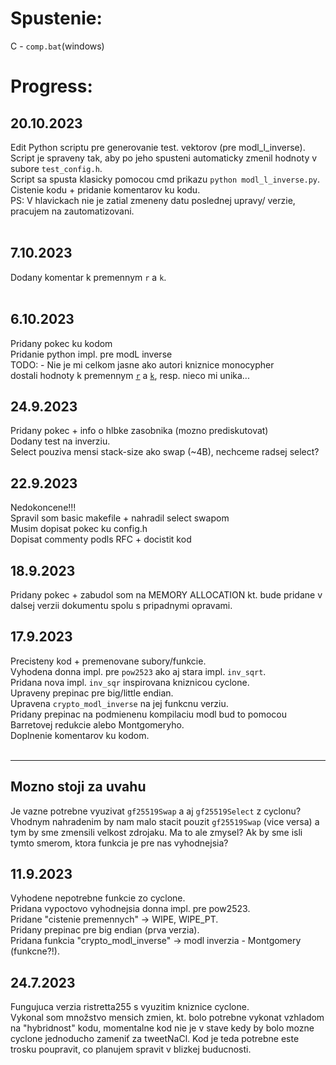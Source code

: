 # Spustenie:
C - `comp.bat`(windows) <br>
# Progress:

## 20.10.2023
Edit Python scriptu pre generovanie test. vektorov (pre modl_l_inverse).<br>
Script je spraveny tak, aby po jeho spusteni automaticky zmenil hodnoty v subore `test_config.h`.<br>
Script sa spusta klasicky pomocou cmd prikazu `python modl_l_inverse.py`.<br>
Cistenie kodu  + pridanie komentarov ku kodu.<br>
PS:
  V hlavickach nie je zatial zmeneny datu poslednej upravy/ verzie, pracujem na zautomatizovani.<br>
<br>

## 7.10.2023
Dodany komentar k premennym `r` a `k`.<br>
<br>

## 6.10.2023
Pridany pokec ku kodom<br>
Pridanie python impl. pre modL inverse<br>
TODO:
	- Nie je mi celkom jasne ako autori kniznice monocypher<br>
	dostali hodnoty k premennym [`r`](https://github.com/Alg0ritmus/ristretto255_cyclone/blob/main/modl.c#L111) a [`k`](https://github.com/Alg0ritmus/ristretto255_cyclone/blob/main/modl.c#L195), resp. nieco mi unika...<br>

## 24.9.2023
Pridany pokec + info o hlbke zasobnika (mozno prediskutovat)<br>
Dodany test na inverziu.<br>
Select pouziva mensi stack-size ako swap (\~4B), nechceme radsej select?<br>


## 22.9.2023
Nedokoncene!!!<br>
Spravil som basic makefile + nahradil select swapom<br>
Musim dopisat pokec ku config.h<br>
Dopisat commenty podls RFC + docistit kod<br>


## 18.9.2023
Pridany pokec + zabudol som na MEMORY ALLOCATION kt. bude pridane v dalsej verzii dokumentu spolu s pripadnymi opravami.<br>

## 17.9.2023
Precisteny kod + premenovane subory/funkcie. <br>
Vyhodena donna impl. pre `pow2523` ako aj stara impl. `inv_sqrt`.<br>
Pridana nova impl. `inv_sqr` inspirovana kniznicou cyclone.<br>
Upraveny prepinac pre big/little endian. <br>
Upravena `crypto_modl_inverse` na jej funkcnu verziu.<br>
Pridany prepinac na podmienenu kompilaciu modl bud to pomocou<br>
Barretovej redukcie alebo Montgomeryho. <br>
Doplnenie komentarov ku kodom. <br>
<br>

---
## Mozno stoji za uvahu
Je vazne potrebne vyuzivat `gf25519Swap` a aj `gf25519Select` z cyclonu? Vhodnym nahradenim by nam malo stacit pouzit `gf25519Swap`  (vice versa) a tym by sme zmensili velkost zdrojaku. Ma to ale zmysel? Ak by sme isli tymto smerom, ktora funkcia je pre nas vyhodnejsia?




## 11.9.2023
Vyhodene nepotrebne funkcie zo cyclone.<br>
Pridana vypoctovo vyhodnejsia donna impl. pre pow2523.<br>
Pridane "cistenie premennych" -> WIPE, WIPE_PT. <br>
Pridany prepinac pre big endian (prva verzia). <br>
Pridana funkcia "crypto_modl_inverse" -> modl inverzia - Montgomery (funkcne?!). <br>

## 24.7.2023
Fungujuca verzia ristretta255 s vyuzitim kniznice cyclone.<br>
Vykonal som množstvo mensich zmien, kt. bolo potrebne vykonat vzhladom na "hybridnost" kodu, momentalne kod nie je v stave kedy by bolo mozne cyclone jednoducho zameniť  za tweetNaCl. Kod je teda potrebne este trosku poupravit, co planujem spravit v blizkej buducnosti.<br>
